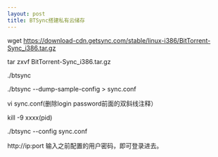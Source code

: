 ```yaml
---
layout: post
title: BTSync搭建私有云储存
---
```


wget https://download-cdn.getsync.com/stable/linux-i386/BitTorrent-Sync_i386.tar.gz

tar zxvf BitTorrent-Sync_i386.tar.gz

./btsync

./btsync --dump-sample-config > sync.conf

vi sync.conf(删除login password前面的双斜线注释）

kill -9 xxxx(pid)

./btsync --config sync.conf

http://ip:port 输入之前配置的用户密码，即可登录进去。
